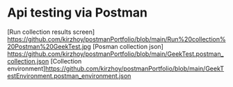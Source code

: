 # Api testing via Postman

[Run collection results screen] https://github.com/kirzhoy/postmanPortfolio/blob/main/Run%20collection%20Postman%20GeekTest.jpg
[Posman collection json] https://github.com/kirzhoy/postmanPortfolio/blob/main/GeekTest.postman_collection.json
[Collection environment]https://github.com/kirzhoy/postmanPortfolio/blob/main/GeekTestEnvironment.postman_environment.json
